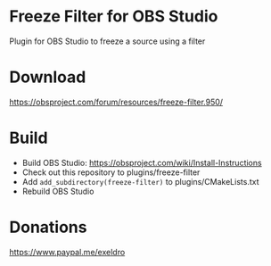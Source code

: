 # Freeze Filter for OBS Studio

Plugin for OBS Studio to freeze a source using a filter

# Download
https://obsproject.com/forum/resources/freeze-filter.950/

# Build
- Build OBS Studio: https://obsproject.com/wiki/Install-Instructions
- Check out this repository to plugins/freeze-filter
- Add `add_subdirectory(freeze-filter)` to plugins/CMakeLists.txt
- Rebuild OBS Studio

# Donations
https://www.paypal.me/exeldro

